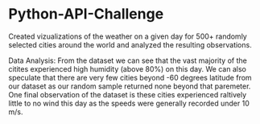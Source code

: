 # Python-API-Challenge
Created vizualizations of the weather on a given day for 500+ randomly selected cities around the world and analyzed the resulting observations.

Data Analysis:
From the dataset we can see that the vast majority of the citites experienced high humidity (above 80%) on this day. We can also speculate that there are very few cities beyond -60 degrees latitude from our dataset as our random sample returned none beyond that paremeter. One final observation of the dataset is these cities experienced raltively little to no wind this day as the speeds were generally recorded under 10 m/s.